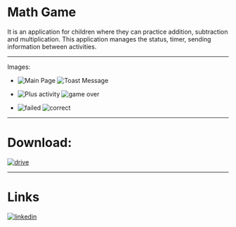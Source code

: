 # Math Game

It is an application for children where they can practice addition, subtraction and multiplication. 
This application manages the status, timer, sending information between activities. 

---
Images:
- ![Main Page](https://github.com/SrbastianM/Math-Game/assets/61092885/20f7871f-9e46-4455-8935-66c6f7c9c2ea)
  ![Toast Message](https://github.com/SrbastianM/Math-Game/assets/61092885/0d1be9ea-5e27-4f4f-b8a6-ff7ee4017cb2)
  
- ![Plus activity](https://github.com/SrbastianM/Math-Game/assets/61092885/49900cf1-cf40-4579-a75e-f7d7583ab9e6)
  ![game over](https://github.com/SrbastianM/Math-Game/assets/61092885/791c2596-b9d9-4979-9885-f886c91e480d)
  
- ![failed](https://github.com/SrbastianM/Math-Game/assets/61092885/f1dbb213-fd78-437a-a68a-2c8981a44017)
  ![correct](https://github.com/SrbastianM/Math-Game/assets/61092885/be69bc42-1190-4fa8-90d6-4004c4b8547a)

---
# Download:

[![drive](https://img.shields.io/badge/drive-0A66C2?style=for-the-badge&logo=drive&logoColor=white)](https://www.linkedin.com/in/srbastianm/)

---
# Links
[![linkedin](https://img.shields.io/badge/linkedin-0A66C2?style=for-the-badge&logo=linkedin&logoColor=white)](https://www.linkedin.com/in/srbastianm/)
